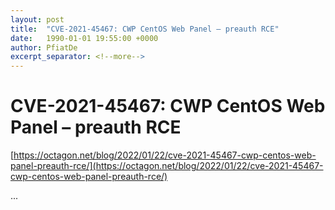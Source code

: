```yaml
---
layout: post
title:  "CVE-2021-45467: CWP CentOS Web Panel – preauth RCE"
date:   1990-01-01 19:55:00 +0000
author: PfiatDe
excerpt_separator: <!--more-->
---
```


# CVE-2021-45467: CWP CentOS Web Panel – preauth RCE
[https://octagon.net/blog/2022/01/22/cve-2021-45467-cwp-centos-web-panel-preauth-rce/](https://octagon.net/blog/2022/01/22/cve-2021-45467-cwp-centos-web-panel-preauth-rce/)

...
<!--more-->
